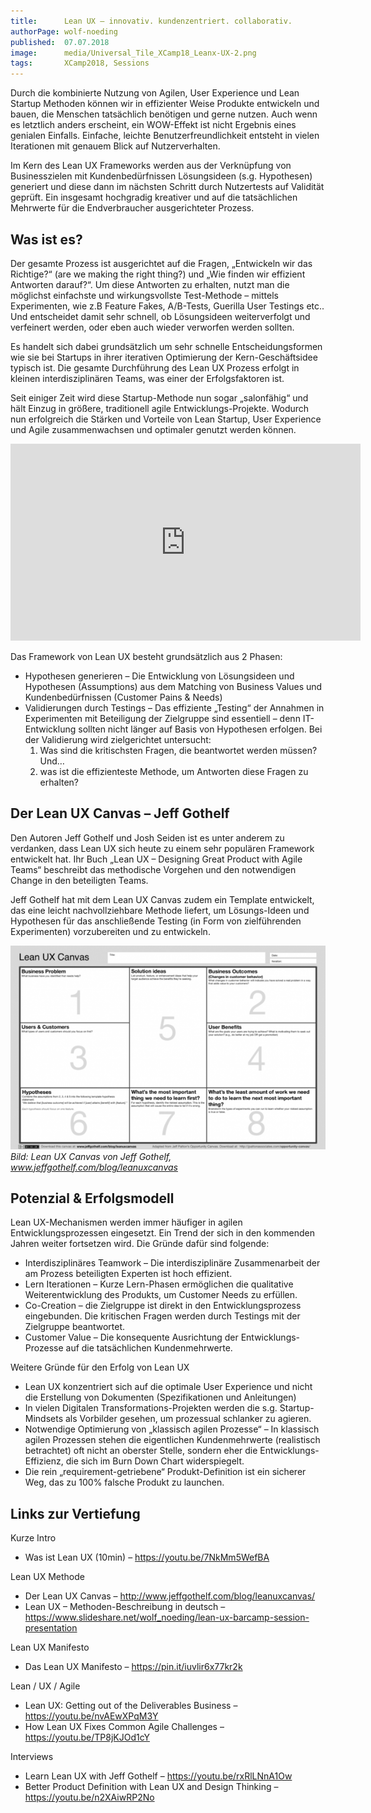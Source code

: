 ```yaml
---
title:      Lean UX – innovativ. kundenzentriert. collaborativ.
authorPage: wolf-noeding
published:  07.07.2018
image:      media/Universal_Tile_XCamp18_Leanx-UX-2.png
tags:       XCamp2018, Sessions
---
```


Durch die kombinierte Nutzung von Agilen, User Experience und Lean Startup Methoden können wir in effizienter Weise Produkte entwickeln und bauen, die Menschen tatsächlich benötigen und gerne nutzen. Auch wenn es letztlich anders erscheint, ein WOW-Effekt ist nicht Ergebnis eines genialen Einfalls. Einfache, leichte Benutzerfreundlichkeit entsteht in vielen Iterationen mit genauem Blick auf Nutzerverhalten.

Im Kern des Lean UX Frameworks werden aus der Verknüpfung von Businesszielen mit Kundenbedürfnissen Lösungsideen (s.g. Hypothesen) generiert und diese dann im nächsten Schritt durch Nutzertests auf Validität geprüft. Ein insgesamt hochgradig kreativer und auf die tatsächlichen Mehrwerte für die Endverbraucher ausgerichteter Prozess.

## Was ist es?

Der gesamte Prozess ist ausgerichtet auf die Fragen, „Entwickeln wir das Richtige?“ (are we making the right thing?) und „Wie finden wir effizient Antworten darauf?“. Um diese Antworten zu erhalten, nutzt man die möglichst einfachste und wirkungsvollste Test-Methode – mittels Experimenten, wie z.B Feature Fakes, A/B-Tests, Guerilla User Testings etc.. Und entscheidet damit sehr schnell, ob Lösungsideen weiterverfolgt und verfeinert werden, oder eben auch wieder verworfen werden sollten.

Es handelt sich dabei grundsätzlich um sehr schnelle Entscheidungsformen wie sie bei Startups in ihrer iterativen Optimierung der Kern-Geschäftsidee typisch ist. Die gesamte Durchführung des Lean UX Prozess erfolgt in kleinen interdisziplinären Teams, was einer der Erfolgsfaktoren ist.

Seit einiger Zeit wird diese Startup-Methode nun sogar „salonfähig“ und hält Einzug in größere, traditionell agile Entwicklungs-Projekte. Wodurch nun erfolgreich die Stärken und Vorteile von Lean Startup, User Experience und Agile zusammenwachsen und optimaler genutzt werden können.

<iframe width="560" height="315" src="https://www.youtube.com/embed/7NkMm5WefBA" frameborder="0" allow="accelerometer; autoplay; encrypted-media; gyroscope; picture-in-picture" allowfullscreen></iframe>

Das Framework von Lean UX besteht grundsätzlich aus 2 Phasen:

- Hypothesen generieren – Die Entwicklung von Lösungsideen und Hypothesen (Assumptions) aus dem Matching von Business Values und Kundenbedürfnissen (Customer Pains & Needs)
- Validierungen durch Testings – Das effiziente „Testing“ der Annahmen in Experimenten mit Beteiligung der Zielgruppe sind essentiell – denn IT-Entwicklung sollten nicht länger auf Basis von Hypothesen erfolgen. Bei der Validierung wird zielgerichtet untersucht:
    1. Was sind die kritischsten Fragen, die beantwortet werden müssen? Und…
    2. was ist die effizienteste Methode, um Antworten diese Fragen zu erhalten?


## Der Lean UX Canvas – Jeff Gothelf

Den Autoren Jeff Gothelf und Josh Seiden ist es unter anderem zu verdanken, dass Lean UX sich heute zu einem sehr populären Framework entwickelt hat. Ihr Buch „Lean UX – Designing Great Product with Agile Teams“ beschreibt das methodische Vorgehen und den notwendigen Change in den beteiligten Teams.

Jeff Gothelf hat mit dem Lean UX Canvas zudem ein Template entwickelt, das eine leicht nachvollziehbare Methode liefert, um Lösungs-Ideen und Hypothesen für das anschließende Testing (in Form von zielführenden Experimenten) vorzubereiten und zu entwickeln.

![Lean UX Canvas von Jeff Gothelf](media/LeanUX_canvas_v4-940x608-600x388.png)
*Bild: Lean UX Canvas von Jeff Gothelf, www.jeffgothelf.com/blog/leanuxcanvas*


## Potenzial & Erfolgsmodell

Lean UX-Mechanismen werden immer häufiger in agilen Entwicklungsprozessen eingesetzt. Ein Trend der sich in den kommenden Jahren weiter fortsetzen wird. Die Gründe dafür sind folgende:

- Interdisziplinäres Teamwork – Die interdisziplinäre Zusammenarbeit der am Prozess beteiligten Experten ist hoch effizient.
- Lern Iterationen – Kurze Lern-Phasen ermöglichen die qualitative Weiterentwicklung des Produkts, um Customer Needs zu erfüllen.
- Co-Creation – die Zielgruppe ist direkt in den Entwicklungsprozess eingebunden. Die kritischen Fragen werden durch Testings mit der Zielgruppe beantwortet.
- Customer Value – Die konsequente Ausrichtung der Entwicklungs-Prozesse auf die tatsächlichen Kundenmehrwerte.


Weitere Gründe für den Erfolg von Lean UX

- Lean UX konzentriert sich auf die optimale User Experience und nicht die Erstellung von Dokumenten (Spezifikationen und Anleitungen)
- In vielen Digitalen Transformations-Projekten werden die s.g. Startup-Mindsets als Vorbilder gesehen, um prozessual schlanker zu agieren.
- Notwendige Optimierung von „klassisch agilen Prozesse“ – In klassisch agilen Prozessen stehen die eigentlichen Kundenmehrwerte (realistisch betrachtet) oft nicht an oberster Stelle, sondern eher die Entwicklungs-Effizienz, die sich im Burn Down Chart widerspiegelt.
- Die rein „requirement-getriebene“ Produkt-Definition ist ein sicherer Weg, das zu 100% falsche Produkt zu launchen.


## Links zur Vertiefung

Kurze Intro

- Was ist Lean UX (10min) – https://youtu.be/7NkMm5WefBA


Lean UX Methode

- Der Lean UX Canvas – http://www.jeffgothelf.com/blog/leanuxcanvas/
- Lean UX – Methoden-Beschreibung in deutsch – https://www.slideshare.net/wolf_noeding/lean-ux-barcamp-session-presentation


Lean UX Manifesto

- Das Lean UX Manifesto – https://pin.it/iuvlir6x77kr2k


Lean / UX / Agile

- Lean UX: Getting out of the Deliverables Business – https://youtu.be/nvAEwXPqM3Y
- How Lean UX Fixes Common Agile Challenges – https://youtu.be/TP8jKJOd1cY


Interviews

- Learn Lean UX with Jeff Gothelf – https://youtu.be/rxRlLNnA1Ow
- Better Product Definition with Lean UX and Design Thinking – https://youtu.be/n2XAiwRP2No
